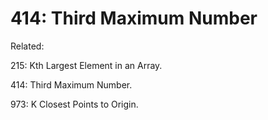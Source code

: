 # 414: Third Maximum Number

Related:

215: Kth Largest Element in an Array.

414: Third Maximum Number.

973: K Closest Points to Origin.